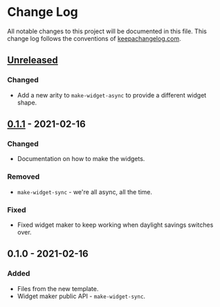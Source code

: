 # Change Log
All notable changes to this project will be documented in this file. This change log follows the conventions of [keepachangelog.com](http://keepachangelog.com/).

## [Unreleased]
### Changed
- Add a new arity to `make-widget-async` to provide a different widget shape.

## [0.1.1] - 2021-02-16
### Changed
- Documentation on how to make the widgets.

### Removed
- `make-widget-sync` - we're all async, all the time.

### Fixed
- Fixed widget maker to keep working when daylight savings switches over.

## 0.1.0 - 2021-02-16
### Added
- Files from the new template.
- Widget maker public API - `make-widget-sync`.

[Unreleased]: https://github.com/indexer/core/compare/0.1.1...HEAD
[0.1.1]: https://github.com/indexer/core/compare/0.1.0...0.1.1
